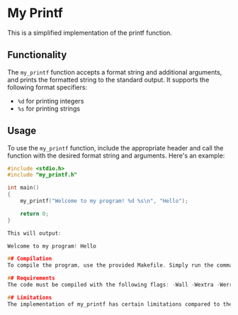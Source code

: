 # My Printf
This is a simplified implementation of the printf function.

## Functionality
The `my_printf` function accepts a format string and additional arguments, and prints the formatted string to the standard output. It supports the following format specifiers:
- `%d` for printing integers
- `%s` for printing strings

## Usage
To use the `my_printf` function, include the appropriate header and call the function with the desired format string and arguments. Here's an example:

```c
#include <stdio.h>
#include "my_printf.h"

int main()
{
    my_printf("Welcome to my program! %d %s\n", "Hello");

    return 0;
}

This will output:

Welcome to my program! Hello

## Compilation
To compile the program, use the provided Makefile. Simply run the command make in the terminal. This will compile the code and generate an executable called my_printf.

## Requirements
The code must be compiled with the following flags: -Wall -Wextra -Werror.

## Limitations
The implementation of my_printf has certain limitations compared to the standard printf function. It does not support all format specifiers or modifiers, and its behavior may vary in certain cases. However, it provides a basic functionality for printing integers and strings in a formatted manner.